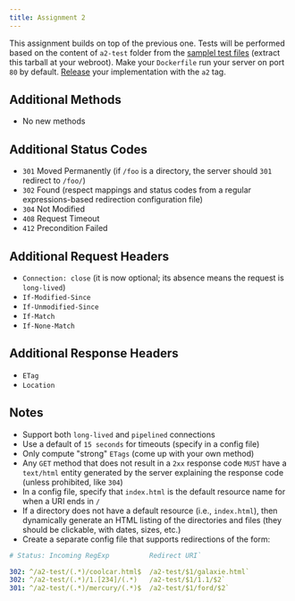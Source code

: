 ```yaml
---
title: Assignment 2
---
```


This assignment builds on top of the previous one.
Tests will be performed based on the content of `a2-test` folder from the [samplel test files](https://raw.githubusercontent.com/ibnesayeed/webserver-tester/master/sample/cs531-test-files.tar.gz) (extract this tarball at your webroot).
Make your `Dockerfile` run your server on port `80` by default.
[Release](https://help.github.com/en/articles/creating-releases) your implementation with the `a2` tag.

## Additional Methods

* No new methods

## Additional Status Codes

* `301` Moved Permanently (if `/foo` is a directory, the server should `301` redirect to `/foo/`)
* `302` Found (respect mappings and status codes from a regular expressions-based redirection configuration file)
* `304` Not Modified
* `408` Request Timeout
* `412` Precondition Failed

## Additional Request Headers

* `Connection: close` (it is now optional; its absence means the request is `long-lived`)
* `If-Modified-Since`
* `If-Unmodified-Since`
* `If-Match`
* `If-None-Match`

## Additional Response Headers

* `ETag`
* `Location`

## Notes

* Support both `long-lived` and `pipelined` connections
* Use a default of `15 seconds` for timeouts (specify in a config file)
* Only compute "strong" `ETags` (come up with your own method)
* Any `GET` method that does not result in a `2xx` response code `MUST` have a `text/html` entity generated by the server explaining the response code (unless prohibited, like `304`)
* In a config file, specify that `index.html` is the default resource name for when a URI ends in `/`
* If a directory does not have a default resource (i.e., `index.html`), then dynamically generate an HTML listing of the directories and files (they should be clickable, with dates, sizes, etc.)
* Create a separate config file that supports redirections of the form:

```yml
# Status: Incoming RegExp          Redirect URI`

302: ^/a2-test/(.*)/coolcar.html$  /a2-test/$1/galaxie.html`
302: ^/a2-test/(.*)/1.[234]/(.*)   /a2-test/$1/1.1/$2`
301: ^/a2-test/(.*)/mercury/(.*)$  /a2-test/$1/ford/$2`
```
